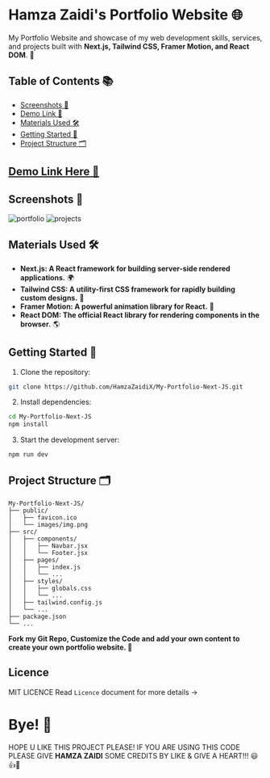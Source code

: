 # Hamza Zaidi's Portfolio Website 🌐

My Portfolio Website and showcase of my web development skills, services, and projects built with **Next.js, Tailwind CSS, Framer Motion, and React DOM**. 🌈

## Table of Contents 📚

- [Screenshots 📸](#screenshots)
- [Demo Link 🔗](#demo-link)
- [Materials Used 🛠️](#materials-used)
- [Getting Started 🏁](#getting-started)
- [Project Structure 🗂️](#project-structure)
  
## [Demo Link Here 🔗](https://hamza-zaidi-portfolio-jade.vercel.app/)

## Screenshots 📸
![portfolio](https://github.com/user-attachments/assets/a2160246-3305-454c-bcdd-de4b0926f03b)
![projects](https://github.com/user-attachments/assets/89f2bf53-39ed-472d-9d7c-344599d95b3f)


## Materials Used 🛠️

- **Next.js: A React framework for building server-side rendered applications.** 🌍
- **Tailwind CSS: A utility-first CSS framework for rapidly building custom designs.** 🎨
- **Framer Motion: A powerful animation library for React.** 🌠
- **React DOM: The official React library for rendering components in the browser.** 🌎

## Getting Started 🏁

1. Clone the repository:
```bash
git clone https://github.com/HamzaZaidiX/My-Portfolio-Next-JS.git
```

2. Install dependencies:
```bash
cd My-Portfolio-Next-JS
npm install
```

3. Start the development server:
```bash
npm run dev
```

## Project Structure 🗂️

```
My-Portfolio-Next-JS/
├── public/
│   ├── favicon.ico
│   └── images/img.png
├── src/
│   ├── components/
│   │   ├── Navbar.jsx
│   │   └── Footer.jsx
│   ├── pages/
│   │   ├── index.js
│   │   └── ...
│   ├── styles/
│   │   ├── globals.css
│   │   └── ...
│   ├── tailwind.config.js
│   └── ...
├── package.json
└── ...
```

**Fork my Git Repo, Customize the Code and add your own content to create your own portfolio website. 🌟**

## Licence
 
MIT LICENCE Read `Licence` document for more details ->

# Bye! 👋

HOPE U LIKE THIS PROJECT PLEASE! IF YOU ARE USING THIS CODE PLEASE GIVE **HAMZA ZAIDI** SOME CREDITS BY LIKE & GIVE A HEART!!! 😃👍💛
